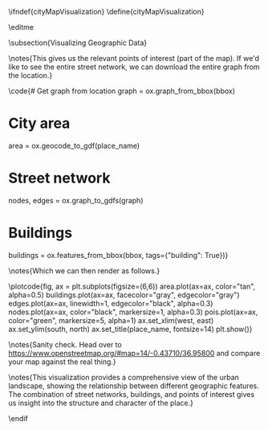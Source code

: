 \ifndef{cityMapVisualization}
\define{cityMapVisualization}

\editme

\subsection{Visualizing Geographic Data}

\notes{This gives us the relevant points of interest (part of the map). If we'd like to see the entire street network, we can download the entire graph from the location.}

\code{# Get graph from location
graph = ox.graph_from_bbox(bbox)
# City area
area = ox.geocode_to_gdf(place_name)
# Street network
nodes, edges = ox.graph_to_gdfs(graph)
# Buildings
buildings = ox.features_from_bbox(bbox, tags={"building": True})}

\notes{Which we can then render as follows.}

\plotcode{fig, ax = plt.subplots(figsize=(6,6))
area.plot(ax=ax, color="tan", alpha=0.5)
buildings.plot(ax=ax, facecolor="gray", edgecolor="gray")
edges.plot(ax=ax, linewidth=1, edgecolor="black", alpha=0.3)
nodes.plot(ax=ax, color="black", markersize=1, alpha=0.3)
pois.plot(ax=ax, color="green", markersize=5, alpha=1)
ax.set_xlim(west, east)
ax.set_ylim(south, north)
ax.set_title(place_name, fontsize=14)
plt.show()}

\notes{Sanity check. Head over to <https://www.openstreetmap.org/#map=14/-0.43710/36.95800> and compare your map against the real thing.}

\notes{This visualization provides a comprehensive view of the urban landscape, showing the relationship between different geographic features. The combination of street networks, buildings, and points of interest gives us insight into the structure and character of the place.}

\endif
